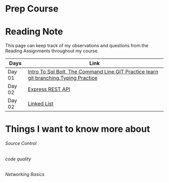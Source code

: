# Prep Course

# Reading Note
<!-- 

| First Week: | Second Week:  | Third Week:  | Forth Week:  |
|-------------|---------------|--------------|--------------|
|[Day01:Intro To Sql Bolt, The Command Line,GIT Practice learn git branching,Typing Practice](./Day01/README.md)|[Day02 : Express REST API,](./Day02/readme.md)|[Day03](./Day03/)|[Day04](./Day04/)|
|[Day05](./Day05/)|[Day06](./Day06/)|[Day07](./Day07/)|[Day08](./Day08/)|
|[Day09](./Day09/)|[Day10](./Day10/)|[Day11](./Day11/)|[Day12](./Day12/)|
|[Day13](./Day13/)|[Day14](./Day14/)|[Day15](./Day15/)|[Day16](./Day16/)
|[Day17](./Day17/)|[Day18](./Day18/)|[Day19](./Day19/)|[Day20](./Day20/)
----------------------------------------------------------------------- -->

This page can keep track of my observations and questions from the Reading Assignments throughout my course.

| **Days**      | **Link**|
| -----------      | ----------- |
| Day 01 | [Intro To Sql Bolt, The Command Line,GIT Practice learn git branching,Typing Practice](./Day01/README.md) |
| Day 02 | [Express REST API](./Day02/README.md) |
| Day 02 | [Linked List](./Day03/README.MD) |

# Things I want to know more about

###### Source Control

###### code quality

###### Networking Basics
